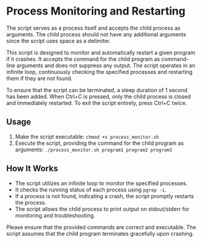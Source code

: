 # Process Monitoring and Restarting

The script serves as a process itself and accepts the child process as arguments. The child process should not have any additional arguments since the script uses space as a delimiter.

This script is designed to monitor and automatically restart a given program if it crashes. It accepts the command for the child program as command-line arguments and does not suppress any output. The script operates in an infinite loop, continuously checking the specified processes and restarting them if they are not found.

To ensure that the script can be terminated, a sleep duration of 1 second has been added. When Ctrl+C is pressed, only the child process is closed and immediately restarted. To exit the script entirely, press Ctrl+C twice.

## Usage

1. Make the script executable: `chmod +x process_monitor.sh`
2. Execute the script, providing the command for the child program as arguments: `./process_monitor.sh program1 program2 program3`

## How It Works

- The script utilizes an infinite loop to monitor the specified processes.
- It checks the running status of each process using `pgrep -i`.
- If a process is not found, indicating a crash, the script promptly restarts the process.
- The script allows the child process to print output on stdout/stderr for monitoring and troubleshooting.

Please ensure that the provided commands are correct and executable. The script assumes that the child program terminates gracefully upon crashing.

